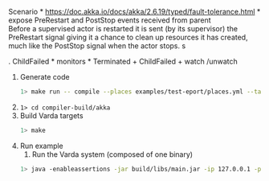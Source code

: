 Scenario
    * https://doc.akka.io/docs/akka/2.6.19/typed/fault-tolerance.html
    * expose PreRestart and PostStop events
        received from parent                
        Before a supervised actor is restarted it is sent (by its supervisor) the PreRestart signal giving it a chance to clean up resources it has created, much like the PostStop signal when the actor stops.
s

. ChildFailed
    * monitors
      * Terminated + ChildFailed + watch /unwatch


1. Generate code
    ```bash
    1> make run -- compile --places examples/test-eport/places.yml --targets examples/test-eport/targets.yml --filename examples/test-eport/test.varch --impl examples/test-eport/test.vimpl --provenance 0
    ```
1. ```1> cd compiler-build/akka```
1. Build Varda targets
    ```bash
    1> make
    ```
1. Run example
    1. Run the Varda system (composed of one binary)
    ```bash
    1> java -enableassertions -jar build/libs/main.jar -ip 127.0.0.1 -p 25520 -s akka://systemProject_name@127.0.0.1:25520 -l 8080 -vp placeB 
    ```